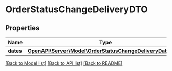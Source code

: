 # OrderStatusChangeDeliveryDTO

## Properties
Name | Type | Description | Notes
------------ | ------------- | ------------- | -------------
**dates** | [**OpenAPI\Server\Model\OrderStatusChangeDeliveryDatesDTO**](OrderStatusChangeDeliveryDatesDTO.md) |  | [optional] 

[[Back to Model list]](../README.md#documentation-for-models) [[Back to API list]](../README.md#documentation-for-api-endpoints) [[Back to README]](../README.md)


